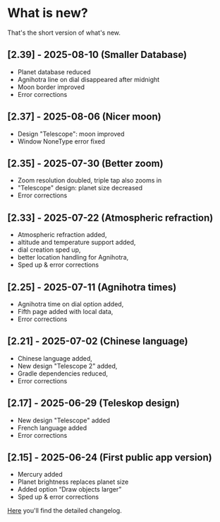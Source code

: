 # What is new?
That's the short version of what's new.

## [2.39] - 2025-08-10 (Smaller Database) 

- Planet database reduced
- Agnihotra line on dial disappeared after midnight
- Moon border improved
- Error corrections

## [2.37] - 2025-08-06 (Nicer moon)

- Design "Telescope": moon improved
- Window NoneType error fixed

## [2.35] - 2025-07-30 (Better zoom)

- Zoom resolution doubled, triple tap also zooms in
- "Telescope" design: planet size decreased
- Error corrections

## [2.33] - 2025-07-22 (Atmospheric refraction)

- Atmospheric refraction added, 
- altitude and temperature support added,
- dial creation sped up,
- better location handling for Agnihotra,
- Sped up & error corrections

## [2.25] - 2025-07-11 (Agnihotra times)

- Agnihotra time on dial option added,
- Fifth page added with local data,
- Error corrections

## [2.21] - 2025-07-02 (Chinese language)

- Chinese language added,
- New design "Telescope 2" added,
- Gradle dependencies reduced,
- Error corrections
  
## [2.17] - 2025-06-29 (Teleskop design)

- New design "Telescope" added
- French language added
- Error corrections

## [2.15] - 2025-06-24 (First public app version)

- Mercury added
- Planet brightness replaces planet size
- Added option “Draw objects larger”
- Sped up & error corrections

[Here](./CHANGELOG.md) you'll find the detailed changelog.

